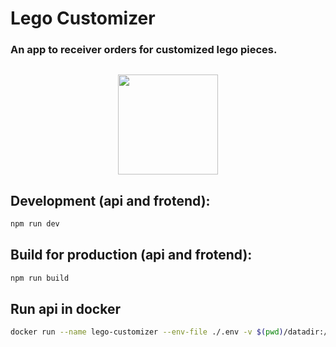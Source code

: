 # Lego Customizer
### An app to receiver orders for customized lego pieces.

<p style="margin-top: 30px" align="center">
<img width="160" src="frontend/public/favicon.ico">
</p>


## Development (api and frotend):
```bash
npm run dev
```

## Build for production (api and frotend):
```bash
npm run build
```

## Run api in docker
```bash
docker run --name lego-customizer --env-file ./.env -v $(pwd)/datadir:/datadir  -d -p 5000:5000 <image-name>
```
